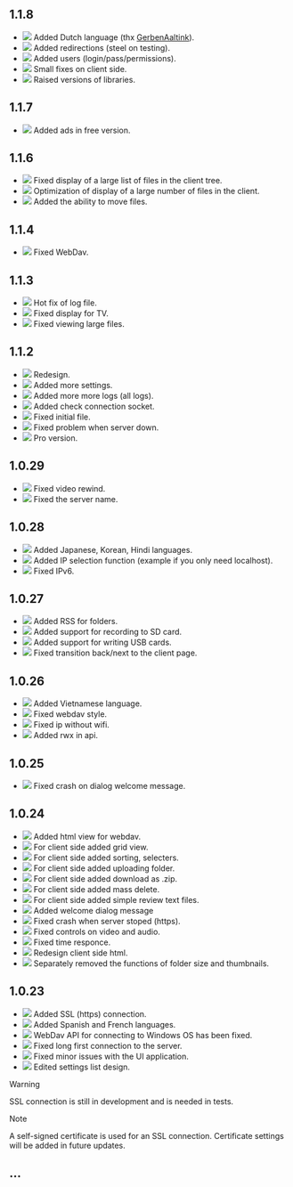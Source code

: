 ## 1.1.8
- [![][new]](#1.1.8) Added Dutch language (thx [GerbenAaltink](https://github.com/Tiarait/HTTP-FS-file-server/pull/48)).
- [![][new]](#1.1.8) Added redirections (steel on testing).
- [![][new]](#1.1.8) Added users (login/pass/permissions).
- [![][fix]](#1.1.8) Small fixes on client side.
- [![][dev]](#1.1.8) Raised versions of libraries.
## 1.1.7
- [![][new]](#1.1.7) Added ads in free version.
## 1.1.6
- [![][fix]](#1.1.6) Fixed display of a large list of files in the client tree.
- [![][fix]](#1.1.6) Optimization of display of a large number of files in the client.
- [![][new]](#1.1.6) Added the ability to move files.
## 1.1.4
- [![][fix]](#1.1.4) Fixed WebDav.
## 1.1.3
- [![][hotfix]](#1.1.3) Hot fix of log file.
- [![][fix]](#1.1.3) Fixed display for TV.
- [![][fix]](#1.1.3) Fixed viewing large files.
## 1.1.2
- [![][new]](#1.1.2) Redesign.
- [![][new]](#1.1.2) Added more settings.
- [![][new]](#1.1.2) Added more more logs (all logs).
- [![][new]](#1.1.2) Added check connection socket.
- [![][fix]](#1.1.2) Fixed initial file.
- [![][fix]](#1.1.2) Fixed problem when server down.
- [![][pro]](#1.1.2) Pro version.
## 1.0.29
- [![][fix]](#1.0.29) Fixed video rewind.
- [![][fix]](#1.0.29) Fixed the server name.
## 1.0.28
- [![][new]](#1.0.28) Added Japanese, Korean, Hindi languages.
- [![][new]](#1.0.28) Added IP selection function (example if you only need localhost).
- [![][fix]](#1.0.28) Fixed IPv6.
## 1.0.27
- [![][new]](#1.0.27) Added RSS for folders.
- [![][new]](#1.0.27) Added support for recording to SD card.
- [![][new]](#1.0.27) Added support for writing USB cards.
- [![][fix]](#1.0.27) Fixed transition back/next to the client page.
## 1.0.26
- [![][new]](#1.0.26) Added Vietnamese language.
- [![][fix]](#1.0.26) Fixed webdav style.
- [![][fix]](#1.0.26) Fixed ip without wifi.
- [![][dev]](#1.0.26) Added rwx in api.
## 1.0.25
- [![][hotfix]](#1.0.25) Fixed crash on dialog welcome message.
## 1.0.24
- [![][new]](#1.0.24) Added html view for webdav.
- [![][new]](#1.0.24) For client side added grid view.
- [![][new]](#1.0.24) For client side added sorting, selecters.
- [![][new]](#1.0.24) For client side added uploading folder.
- [![][new]](#1.0.24) For client side added download as .zip.
- [![][new]](#1.0.24) For client side added mass delete.
- [![][new]](#1.0.24) For client side added simple review text files.
- [![][new]](#1.0.24) Added welcome dialog message
- [![][hotfix]](#1.0.24) Fixed crash when server stoped (https).
- [![][fix]](#1.0.24) Fixed controls on video and audio.
- [![][hotfix]](#1.0.24) Fixed time responce.
- [![][edit]](#1.0.24) Redesign client side html.
- [![][edit]](#1.0.24) Separately removed the functions of folder size and thumbnails.
## 1.0.23
- [![][new]](#1.0.23) Added SSL (https) connection.
- [![][new]](#1.0.23) Added Spanish and French languages.
- [![][hotfix]](#1.0.23) WebDav API for connecting to Windows OS has been fixed.
- [![][fix]](#1.0.23) Fixed long first connection to the server.
- [![][fix]](#1.0.23) Fixed minor issues with the UI application.
- [![][edit]](#1.0.23) Edited settings list design.
  
> [!WARNING]
> SSL connection is still in development and is needed in tests.

> [!NOTE]
> A self-signed certificate is used for an SSL connection. Certificate settings will be added in future updates.

## ...

[dev]: https://img.shields.io/badge/DEV-yellow?style=plastic
[fix]: https://img.shields.io/badge/FIX-gray?style=plastic
[hotfix]: https://img.shields.io/badge/FIX-red?style=plastic
[new]: https://img.shields.io/badge/NEW-green?style=plastic
[edit]: https://img.shields.io/badge/EDIT-blue?style=plastic
[pro]: https://img.shields.io/badge/PRO-0bc600?style=plastic
